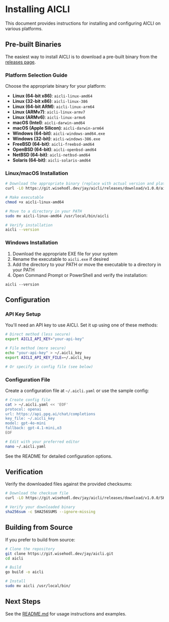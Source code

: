 # Installing AICLI

This document provides instructions for installing and configuring AICLI on various platforms.

## Pre-built Binaries

The easiest way to install AICLI is to download a pre-built binary from the [releases page](https://git.wisehodl.dev/jay/aicli/releases).

### Platform Selection Guide

Choose the appropriate binary for your platform:

- **Linux (64-bit x86)**: `aicli-linux-amd64`
- **Linux (32-bit x86)**: `aicli-linux-386`
- **Linux (64-bit ARM)**: `aicli-linux-arm64`
- **Linux (ARMv7)**: `aicli-linux-armv7`
- **Linux (ARMv6)**: `aicli-linux-armv6`
- **macOS (Intel)**: `aicli-darwin-amd64`
- **macOS (Apple Silicon)**: `aicli-darwin-arm64`
- **Windows (64-bit)**: `aicli-windows-amd64.exe`
- **Windows (32-bit)**: `aicli-windows-386.exe`
- **FreeBSD (64-bit)**: `aicli-freebsd-amd64`
- **OpenBSD (64-bit)**: `aicli-openbsd-amd64`
- **NetBSD (64-bit)**: `aicli-netbsd-amd64`
- **Solaris (64-bit)**: `aicli-solaris-amd64`

### Linux/macOS Installation

```bash
# Download the appropriate binary (replace with actual version and platform)
curl -LO https://git.wisehodl.dev/jay/aicli/releases/download/v1.0.0/aicli-linux-amd64

# Make executable
chmod +x aicli-linux-amd64

# Move to a directory in your PATH
sudo mv aicli-linux-amd64 /usr/local/bin/aicli

# Verify installation
aicli --version
````

### Windows Installation

1. Download the appropriate EXE file for your system
2. Rename the executable to `aicli.exe` if desired
3. Add the directory to your PATH or move the executable to a directory in your PATH
4. Open Command Prompt or PowerShell and verify the installation:

```
aicli --version
```

## Configuration

### API Key Setup

You'll need an API key to use AICLI. Set it up using one of these methods:

```bash
# Direct method (less secure)
export AICLI_API_KEY="your-api-key"

# File method (more secure)
echo "your-api-key" > ~/.aicli_key
export AICLI_API_KEY_FILE=~/.aicli_key

# Or specify in config file (see below)
```

### Configuration File

Create a configuration file at `~/.aicli.yaml` or use the sample config:

```bash
# Create config file
cat > ~/.aicli.yaml << 'EOF'
protocol: openai
url: https://api.ppq.ai/chat/completions
key_file: ~/.aicli_key
model: gpt-4o-mini
fallback: gpt-4.1-mini,o3
EOF

# Edit with your preferred editor
nano ~/.aicli.yaml
```

See the README for detailed configuration options.

## Verification

Verify the downloaded files against the provided checksums:

```bash
# Download the checksum file
curl -LO https://git.wisehodl.dev/jay/aicli/releases/download/v1.0.0/SHA256SUMS

# Verify your downloaded binary
sha256sum -c SHA256SUMS --ignore-missing
```

## Building from Source

If you prefer to build from source:

```bash
# Clone the repository
git clone https://git.wisehodl.dev/jay/aicli.git
cd aicli

# Build
go build -o aicli

# Install
sudo mv aicli /usr/local/bin/
```

## Next Steps

See the [README.md](https://claude.ai/chat/README.md) for usage instructions and examples.
